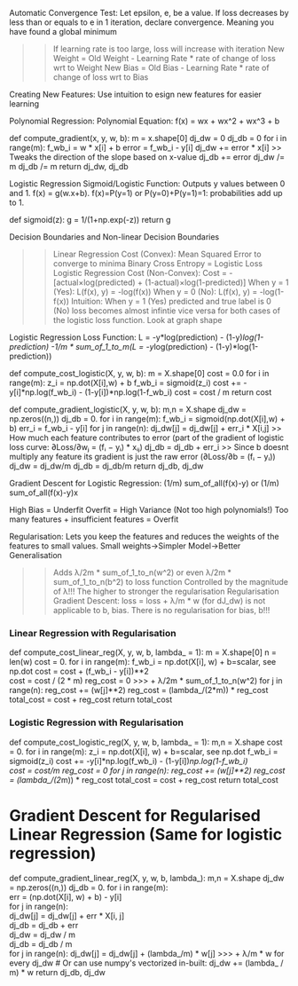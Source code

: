Automatic Convergence Test: Let epsilon, e, be a value. If loss decreases by less than or equals to e in 1 iteration, declare convergence. Meaning you have found a global minimum
>> If learning rate is too large, loss will increase with iteration
>> New Weight = Old Weight - Learning Rate * rate of change of loss wrt to Weight
>> New Bias = Old Bias - Learning Rate * rate of change of loss wrt to Bias

Creating New Features: Use intuition to esign new features for easier learning

Polynomial Regression: 
Polynomial Equation: f(x) = wx + wx^2 + wx^3 + b

def compute_gradient(x, y, w, b): 
    m = x.shape[0]
    dj_dw = 0
    dj_db = 0
    for i in range(m):
        f_wb_i = w * x[i] + b
        error = f_wb_i - y[i]
        dj_dw += error * x[i] >> Tweaks the direction of the slope based on x-value
        dj_db += error
    dj_dw /= m
    dj_db /= m
    return dj_dw, dj_db

Logistic Regression
Sigmoid/Logistic Function: Outputs y values between 0 and 1. f(x) = g(w.x+b).
f(x)=P(y=1) or P(y=0)+P(y=1)=1: probabilities add up to 1. 

def sigmoid(z):
    g = 1/(1+np.exp(-z))
    return g

Decision Boundaries and Non-linear Decision Boundaries
>> Linear Regression Cost (Convex): Mean Squared Error to converge to minima
Binary Cross Entropy = Logistic Loss
>> Logistic Regression Cost (Non-Convex): Cost = -[actual×log(predicted) + (1-actual)×log(1-predicted)]
>> When y = 1 (Yes): L(f(x), y) = -log(f(x))
>> When y = 0 (No): L(f(x), y) = -log(1-f(x))
>> Intuition: When y = 1 (Yes) predicted and true label is 0 (No) loss becomes almost infintie vice versa for both cases of the logistic loss function. Look at graph shape

Logistic Regression Loss Function:
L = -y*log(prediction) - (1-y)*log(1-prediction) 
-1/m * sum_of_1_to_m(L = -y*log(prediction) - (1-y)*log(1-prediction))

def compute_cost_logistic(X, y, w, b):
    m = X.shape[0]
    cost = 0.0
    for i in range(m):
        z_i = np.dot(X[i],w) + b
        f_wb_i = sigmoid(z_i)
        cost +=  -y[i]*np.log(f_wb_i) - (1-y[i])*np.log(1-f_wb_i)
    cost = cost / m
    return cost

def compute_gradient_logistic(X, y, w, b): 
    m,n = X.shape
    dj_dw = np.zeros((n,))
    dj_db = 0.
    for i in range(m):
        f_wb_i = sigmoid(np.dot(X[i],w) + b)
        err_i  = f_wb_i  - y[i]
        for j in range(n):
            dj_dw[j] = dj_dw[j] + err_i * X[i,j] >> How much each feature contributes to error (part of the gradient of logistic loss curve: ∂Loss/∂wⱼ = (fᵢ − yᵢ) * xᵢⱼ)
        dj_db = dj_db + err_i >> Since b doesnt multiply any feature its gradient is just the raw error (∂Loss/∂b = (fᵢ − yᵢ))
    dj_dw = dj_dw/m
    dj_db = dj_db/m
    return dj_db, dj_dw  

Gradient Descent for Logistic Regression: (1/m) sum_of_all(f(x)-y) or (1/m) sum_of_all(f(x)-y)x

High Bias = Underfit
Overfit = High Variance (Not too high polynomials!)
Too many features + insufficient features = Overfit

Regularisation: Lets you keep the features and reduces the weights of the features to small values. Small weights->Simpler Model->Better Generalisation
>> Adds λ/2m * sum_of_1_to_n(w^2) or even λ/2m * sum_of_1_to_n(b^2) to loss function
>> Controlled by the magnitude of λ!!! The higher to stronger the regularisation
Regularisation Gradient Descent: loss = loss + λ/m * w (for dJ_dw) is not applicable to b, bias. 
>> There is no regularisation for bias, b!!!

### Linear Regression with Regularisation
def compute_cost_linear_reg(X, y, w, b, lambda_ = 1):
    m  = X.shape[0]
    n  = len(w)
    cost = 0.
    for i in range(m):
        f_wb_i = np.dot(X[i], w) + b=scalar, see np.dot
        cost = cost + (f_wb_i - y[i])**2            
    cost = cost / (2 * m) 
    reg_cost = 0    >>> + λ/2m * sum_of_1_to_n(w^2)
    for j in range(n):
        reg_cost += (w[j]**2)
    reg_cost = (lambda_/(2*m)) * reg_cost
    total_cost = cost + reg_cost
    return total_cost


### Logistic Regression with Regularisation
def compute_cost_logistic_reg(X, y, w, b, lambda_ = 1):
    m,n  = X.shape
    cost = 0.
    for i in range(m):
        z_i = np.dot(X[i], w) + b=scalar, see np.dot
        f_wb_i = sigmoid(z_i)
        cost +=  -y[i]*np.log(f_wb_i) - (1-y[i])*np.log(1-f_wb_i)  
    cost = cost/m
    reg_cost = 0
    for j in range(n):
        reg_cost += (w[j]**2)
    reg_cost = (lambda_/(2*m)) * reg_cost
    total_cost = cost + reg_cost
    return total_cost

# Gradient Descent for Regularised Linear Regression (Same for logistic regression)
def compute_gradient_linear_reg(X, y, w, b, lambda_): 
    m,n = X.shape
    dj_dw = np.zeros((n,))
    dj_db = 0.
    for i in range(m):                             
        err = (np.dot(X[i], w) + b) - y[i]                 
        for j in range(n):                         
            dj_dw[j] = dj_dw[j] + err * X[i, j]               
        dj_db = dj_db + err                        
    dj_dw = dj_dw / m                                
    dj_db = dj_db / m   
    for j in range(n):
        dj_dw[j] = dj_dw[j] + (lambda_/m) * w[j]   >>> + λ/m * w for every dj_dw
        # Or can use numpy's vectorized in-built: dj_dw += (lambda_ / m) * w
    return dj_db, dj_dw

